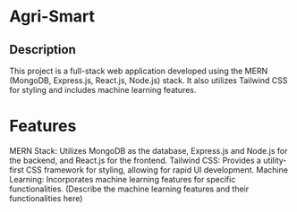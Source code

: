 # Agri-Smart
## Description
This project is a full-stack web application developed using the MERN (MongoDB, Express.js, React.js, Node.js) stack. It also utilizes Tailwind CSS for styling and includes machine learning features.

# Features
MERN Stack: Utilizes MongoDB as the database, Express.js and Node.js for the backend, and React.js for the frontend.
Tailwind CSS: Provides a utility-first CSS framework for styling, allowing for rapid UI development.
Machine Learning: Incorporates machine learning features for specific functionalities. (Describe the machine learning features and their functionalities here)
